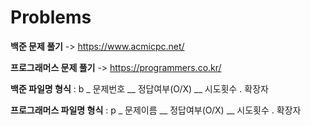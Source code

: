 # Problems

**백준 문제 풀기** -> https://www.acmicpc.net/

**프로그래머스 문제 풀기** -> https://programmers.co.kr/

**백준 파일명 형식** : b _ 문제번호 __ 정답여부(O/X) __ 시도횟수 . 확장자

**프로그래머스 파일명 형식** : p _ 문제이름 __ 정답여부(O/X) __ 시도횟수 . 확장자

